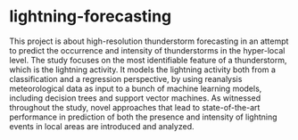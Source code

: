 # lightning-forecasting
This project is about high-resolution thunderstorm forecasting in an attempt to predict the occurrence and intensity of thunderstorms in the hyper-local level. The study focuses on the most identifiable feature of a thunderstorm, which is the lightning activity. It models the lightning activity both from a classification and a regression perspective, by using reanalysis meteorological data as input to a bunch of machine learning models, including decision trees and support vector machines. As witnessed throughout the study, novel approaches that lead to state-of-the-art performance in prediction of both the presence and intensity of lightning events in local areas are introduced and analyzed.
